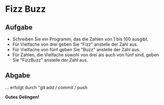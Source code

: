 # Fizz Buzz

## Aufgabe

- Schreiben Sie ein Programm, das die Zahlen von 1 bis 100 ausgibt.
- Für Vielfache von drei geben Sie "Fizz" anstelle der Zahl aus.
- Für Vielfache von fünf geben Sie "Buzz" anstelle der Zahl aus.
- Für Zahlen, die Vielfache sowohl von drei als auch von fünf sind, geben Sie "FizzBuzz" anstelle der Zahl aus.

## Abgabe

... erfolgt durch "git add / commit / push

**Gutes Gelingen!**
